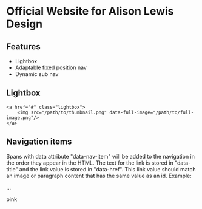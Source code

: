 Official Website for Alison Lewis Design
========================================

Features
--------
* Lightbox
* Adaptable fixed position nav
* Dynamic sub nav

Lightbox
--------
    <a href="#" class="lightbox">
        <img src="/path/to/thumbnail.png" data-full-image="/path/to/full-image.png"/>
    </a>

Navigation items
----------------
Spans with data attribute "data-nav-item" will be added to the navigation in the order they appear in the HTML. The text for the link is stored in "data-title" and the link value is stored in "data-href". This link value should match an image or paragraph content that has the same value as an id.
    Example: <p id="graphic-pink">...</p>
    <span data-type="nav-item" data-title="pink" data-href="graphic-pink">pink</span>


